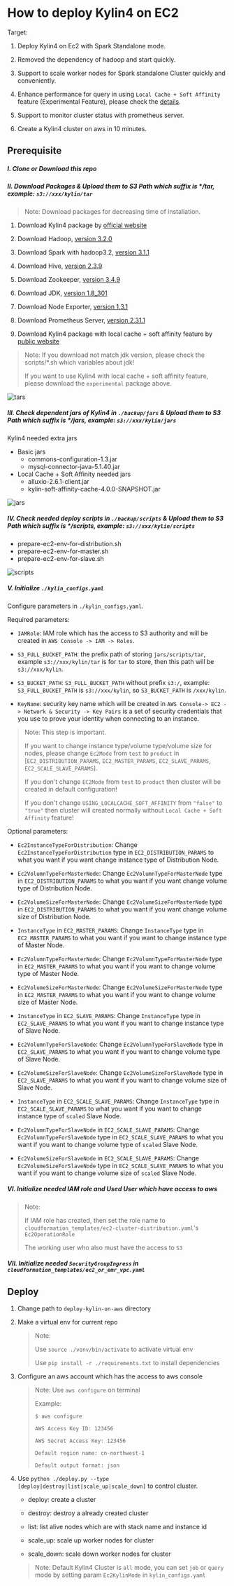 # How to deploy Kylin4 on EC2

Target: 

1. Deploy Kylin4 on Ec2 with Spark Standalone mode.

2. Removed the dependency of hadoop and start quickly.

3. Support to scale worker nodes for Spark standalone Cluster quickly and conveniently.

4. Enhance performance for query in using  `Local Cache + Soft Affinity` feature (Experimental Feature), please check the [details](https://mp.weixin.qq.com/s/jEPvWJwSClQcMLPm64s4fQ).

5. Support to monitor cluster status with prometheus server.

6. Create a Kylin4 cluster on aws in 10 minutes.

## Prerequisite

##### I. Clone or Download this repo

##### II. Download Packages & Upload them to S3 Path which suffix is */tar, example: `s3://xxx/kylin/tar`

> Note: Download packages for decreasing time of installation.

1. Download Kylin4 package by [official website](https://kylin.apache.org/download/)

2. Download Hadoop, [version 3.2.0](https://archive.apache.org/dist/hadoop/common/hadoop-3.2.0/hadoop-3.2.0.tar.gz)

3. Download Spark with hadoop3.2, [version 3.1.1](https://archive.apache.org/dist/spark/spark-3.1.1/spark-3.1.1-bin-hadoop3.2.tgz)

4. Download Hive, [version 2.3.9](https://archive.apache.org/dist/hive/hive-2.3.9/apache-hive-2.3.9-bin.tar.gz)

5. Download Zookeeper, [version 3.4.9](https://archive.apache.org/dist/zookeeper/zookeeper-3.4.9/zookeeper-3.4.9.tar.gz)

6. Download JDK, [version 1.8_301](https://www.oracle.com/java/technologies/downloads/#java8)

7. Download Node Exporter, [version 1.3.1](https://github.com/prometheus/node_exporter/releases/download/v1.3.1/node_exporter-1.3.1.linux-amd64.tar.gz)

8. Download Prometheus Server, [version 2.31.1](https://github.com/prometheus/prometheus/releases/download/v2.31.1/prometheus-2.31.1.linux-amd64.tar.gz)

9. Download Kylin4 package with local cache + soft affinity feature by [public website](https://s3.cn-northwest-1.amazonaws.com.cn/asia.public.kyligence.io/kylin/apache-kylin-4.0.0-bin-spark3-soft.tar.gz)

> Note: 
>   If you download not match jdk version, please check the scripts/*.sh which variables about jdk!
>
>   If you want to use Kylin4 with local cache + soft affinity feature, please download the `experimental` package above.

![tars](images/tars.jpg)

##### III. Check dependent jars of Kylin4 in `./backup/jars` & Upload them to S3 Path which suffix is */jars, example: `s3://xxx/kylin/jars`

Kylin4 needed extra jars

- Basic jars
    - commons-configuration-1.3.jar
    - mysql-connector-java-5.1.40.jar
- Local Cache + Soft Affinity needed jars
    - alluxio-2.6.1-client.jar
    - kylin-soft-affinity-cache-4.0.0-SNAPSHOT.jar

![jars](images/jars.png)

##### IV. Check needed deploy scripts in `./backup/scripts` & Upload them to S3 Path which suffix is */scripts, example: `s3://xxx/kylin/scripts`

- prepare-ec2-env-for-distribution.sh
- prepare-ec2-env-for-master.sh
- prepare-ec2-env-for-slave.sh

![scripts](images/scripts.png)

##### V. Initialize `./kylin_configs.yaml`

Configure parameters in `./kylin_configs.yaml`.

Required parameters:

- `IAMRole`: IAM role which has the access to S3 authority and will be created in `AWS Console -> IAM -> Roles`.

- `S3_FULL_BUCKET_PATH`: the prefix path of storing `jars/scripts/tar`, example `s3://xxx/kylin/tar` is for `tar` to store, then this path will be `s3://xxx/kylin`.

- `S3_BUCKET_PATH`: `S3_FULL_BUCKET_PATH` without prefix `s3:/`, example: `S3_FULL_BUCKET_PATH` is `s3://xxx/kylin`, so `S3_BUCKET_PATH` is `/xxx/kylin`.

- `KeyName`: security key name which will be created in `AWS Console-> EC2 -> Network & Security -> Key Pairs` is a set of security credentials that you use to prove your identity when connecting to an instance.

> Note: 
>   This step is important.  
>
>   If you want to change instance type/volume type/volume size for nodes, please change `Ec2Mode` from `test` to `product` in [`EC2_DISTRIBUTION_PARAMS`, `EC2_MASTER_PARAMS`, `EC2_SLAVE_PARAMS`, `EC2_SCALE_SLAVE_PARAMS`].
>
>   If you don't change `EC2Mode` from `test` to `product` then cluster will be created in default configuration!
>
>   If you don't change `USING_LOCALCACHE_SOFT_AFFINITY` from `"false"` to `"true"` then cluster will created normally without `Local Cache + Soft Affinity` feature!

Optional parameters:

- `Ec2InstanceTypeForDistribution`: Change `Ec2InstanceTypeForDistribution` type in `EC2_DISTRIBUTION_PARAMS` to what you want if you want change instance type of Distribution Node.

- `Ec2VolumnTypeForMasterNode`: Change `Ec2VolumnTypeForMasterNode` type in `EC2_DISTRIBUTION_PARAMS` to what you want if you want change volume type of Distribution Node.

- `Ec2VolumeSizeForMasterNode`: Change `Ec2VolumeSizeForMasterNode` type in `EC2_DISTRIBUTION_PARAMS` to what you want if you want change volume size of Distribution Node.

- `InstanceType` in `EC2_MASTER_PARAMS`: Change `InstanceType` type in `EC2_MASTER_PARAMS` to what you want if you want to change instance type of Master Node.

- `Ec2VolumnTypeForMasterNode`: Change `Ec2VolumnTypeForMasterNode` type in `EC2_MASTER_PARAMS` to what you want if you want to change volume type of Master Node.

- `Ec2VolumeSizeForMasterNode`: Change `Ec2VolumeSizeForMasterNode` type in `EC2_MASTER_PARAMS` to what you want if you want to change volume size of Master Node.

- `InstanceType` in `EC2_SLAVE_PARAMS`: Change `InstanceType` type in `EC2_SLAVE_PARAMS` to what you want if you want to change instance type of Slave Node.

- `Ec2VolumnTypeForSlaveNode`: Change `Ec2VolumnTypeForSlaveNode` type in `EC2_SLAVE_PARAMS` to what you want if you want to change volume type of Slave Node.

- `Ec2VolumeSizeForSlaveNode`: Change `Ec2VolumeSizeForSlaveNode` type in `EC2_SLAVE_PARAMS` to what you want if you want to change volume size of Slave Node.

- `InstanceType` in `EC2_SCALE_SLAVE_PARAMS`: Change `InstanceType` type in `EC2_SCALE_SLAVE_PARAMS` to what you want if you want to change instance type of `scaled` Slave Node.

- `Ec2VolumnTypeForSlaveNode` in `EC2_SCALE_SLAVE_PARAMS`: Change `Ec2VolumnTypeForSlaveNode` type in `EC2_SCALE_SLAVE_PARAMS` to what you want if you want to change volume type of `scaled` Slave Node.

- `Ec2VolumeSizeForSlaveNode` in `EC2_SCALE_SLAVE_PARAMS`: Change `Ec2VolumeSizeForSlaveNode` type in `EC2_SCALE_SLAVE_PARAMS` to what you want if you want to change volume size of `scaled` Slave Node.


##### VI. Initialize needed IAM role and Used User which have access to aws

> Note: 
>
> If IAM role has created, then set the role name to `cloudformation_templates/ec2-cluster-distribution.yaml`'s `Ec2OperationRole`
> 
> The working user who also must have the access to `S3`

##### VII. Initialize needed `SecurityGroupIngress` in `cloudformation_templates/ec2_or_emr_vpc.yaml`

## Deploy

1. Change path to `deploy-kylin-on-aws` directory

2. Make a virtual env for current repo

    > Note: 
    >  
    >  Use `source ./venv/bin/activate` to activate virtual env
    >
    >  Use `pip install -r ./requirements.txt` to install dependencies

3. Configure an aws account which has the access to aws console

    > Note: Use `aws configure` on terminal
    > 
    > Example:
    > 
    >     $ aws configure
    >
    >     AWS Access Key ID: 123456
    >
    >     AWS Secret Access Key: 123456
    >
    >     Default region name: cn-northwest-1
    >
    >     Default output format: json

4. Use `python ./deploy.py --type [deploy|destroy|list|scale_up|scale_down]` to control cluster.
   - deploy: create a cluster
   
   - destroy: destroy a already created cluster
   
   - list: list alive nodes which are with stack name and instance id
   
   - scale_up: scale up worker nodes for cluster
   
   - scale_down: scale down worker nodes for cluster

    > Note: Default Kylin4 Cluster is `all` mode, you can set `job` or `query` mode by setting param `Ec2KylinMode` in `kylin_configs.yaml`
